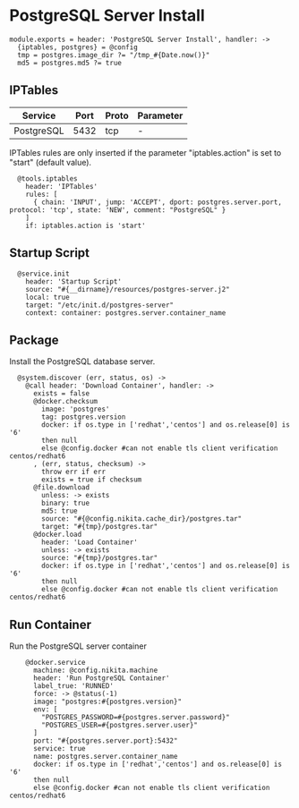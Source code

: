 
# PostgreSQL Server Install

    module.exports = header: 'PostgreSQL Server Install', handler: ->
      {iptables, postgres} = @config
      tmp = postgres.image_dir ?= "/tmp_#{Date.now()}"
      md5 = postgres.md5 ?= true

## IPTables

| Service    | Port | Proto | Parameter |
|------------|------|-------|-----------|
| PostgreSQL | 5432 | tcp   | -         |

IPTables rules are only inserted if the parameter "iptables.action" is set to
"start" (default value).

      @tools.iptables
        header: 'IPTables'
        rules: [
          { chain: 'INPUT', jump: 'ACCEPT', dport: postgres.server.port, protocol: 'tcp', state: 'NEW', comment: "PostgreSQL" }
        ]
        if: iptables.action is 'start'

## Startup Script

      @service.init
        header: 'Startup Script'
        source: "#{__dirname}/resources/postgres-server.j2"
        local: true
        target: "/etc/init.d/postgres-server"
        context: container: postgres.server.container_name

## Package

Install the PostgreSQL database server.

      @system.discover (err, status, os) ->
        @call header: 'Download Container', handler: ->
          exists = false
          @docker.checksum
            image: 'postgres'
            tag: postgres.version
            docker: if os.type in ['redhat','centos'] and os.release[0] is '6'
            then null
            else @config.docker #can not enable tls client verification centos/redhat6
          , (err, status, checksum) ->
            throw err if err
            exists = true if checksum
          @file.download
            unless: -> exists
            binary: true
            md5: true
            source: "#{@config.nikita.cache_dir}/postgres.tar"
            target: "#{tmp}/postgres.tar"
          @docker.load
            header: 'Load Container'
            unless: -> exists
            source: "#{tmp}/postgres.tar"
            docker: if os.type in ['redhat','centos'] and os.release[0] is '6'
            then null
            else @config.docker #can not enable tls client verification centos/redhat6

## Run Container

Run the PostgreSQL server container

        @docker.service
          machine: @config.nikita.machine
          header: 'Run PostgreSQL Container'
          label_true: 'RUNNED'
          force: -> @status(-1)
          image: "postgres:#{postgres.version}"
          env: [
            "POSTGRES_PASSWORD=#{postgres.server.password}"
            "POSTGRES_USER=#{postgres.server.user}"
          ]
          port: "#{postgres.server.port}:5432"
          service: true
          name: postgres.server.container_name
          docker: if os.type in ['redhat','centos'] and os.release[0] is '6'
          then null
          else @config.docker #can not enable tls client verification centos/redhat6
